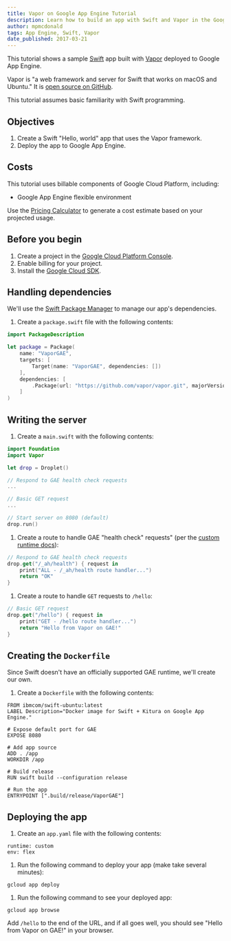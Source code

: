```yaml
---
title: Vapor on Google App Engine Tutorial
description: Learn how to build an app with Swift and Vapor in the Google App Engine environment.
author: mpmcdonald
tags: App Engine, Swift, Vapor
date_published: 2017-03-21
---
```

This tutorial shows a sample [Swift][swift] app built with [Vapor][vapor]
deployed to Google App Engine.

Vapor is "a web framework and server for Swift that works on macOS and Ubuntu."
It is [open source on GitHub][vapor-github].

This tutorial assumes basic familiarity with Swift programming.

[swift]: http://swift.org
[vapor]: https://vapor.codes
[vapor-github]: https://github.com/vapor/vapor

## Objectives

1. Create a Swift "Hello, world" app that uses the Vapor framework.
1. Deploy the app to Google App Engine.

## Costs

This tutorial uses billable components of Google Cloud Platform, including:

- Google App Engine flexible environment

Use the [Pricing Calculator][pricing] to generate a cost estimate based on your
projected usage.

[pricing]: https://cloud.google.com/products/calculator

## Before you begin

1.  Create a project in the [Google Cloud Platform Console][console].
1.  Enable billing for your project.
1.  Install the [Google Cloud SDK][cloud-sdk].

[console]: https://console.cloud.google.com/
[cloud-sdk]: https://cloud.google.com/sdk/

## Handling dependencies

We'll use the [Swift Package Manager][spm] to manage our app's dependencies.

1.  Create a `package.swift` file with the following contents:

```swift
import PackageDescription

let package = Package(
    name: "VaporGAE",
    targets: [
        Target(name: "VaporGAE", dependencies: [])
    ],
    dependencies: [
        .Package(url: "https://github.com/vapor/vapor.git", majorVersion: 1, minor: 1)
    ]
)
```

[spm]: https://github.com/apple/swift-package-manager

## Writing the server

1.  Create a `main.swift` with the following contents:

```swift
import Foundation
import Vapor

let drop = Droplet()

// Respond to GAE health check requests
...

// Basic GET request
...

// Start server on 8080 (default)
drop.run()
```

1.  Create a route to handle GAE "health check" requests" (per the [custom runtime docs][custom-runtime]):

```swift
// Respond to GAE health check requests
drop.get("/_ah/health") { request in
    print("ALL - /_ah/health route handler...")
    return "OK"
}
```

1.  Create a route to handle `GET` requests to `/hello`:

```swift
// Basic GET request
drop.get("/hello") { request in
    print("GET - /hello route handler...")
    return "Hello from Vapor on GAE!"
}
```

[custom-runtime]: https://cloud.google.com/appengine/docs/flexible/custom-runtimes/build#lifecycle_events

## Creating the `Dockerfile`

Since Swift doesn't have an officially supported GAE runtime, we'll create our
own.

1.  Create a `Dockerfile` with the following contents:

```
FROM ibmcom/swift-ubuntu:latest
LABEL Description="Docker image for Swift + Kitura on Google App Engine."

# Expose default port for GAE
EXPOSE 8080

# Add app source
ADD . /app
WORKDIR /app

# Build release
RUN swift build --configuration release

# Run the app
ENTRYPOINT [".build/release/VaporGAE"]
```

## Deploying the app

1.  Create an `app.yaml` file with the following contents:

```
runtime: custom
env: flex
```

1.  Run the following command to deploy your app (make take several minutes):

```
gcloud app deploy
```

1.  Run the following command to see your deployed app:

```
gcloud app browse
```

Add `/hello` to the end of the URL, and if all goes well, you should see
"Hello from Vapor on GAE!" in your browser.
